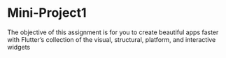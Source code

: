 # Mini-Project1
The objective of this assignment is for you to create beautiful apps faster with Flutter’s collection of the visual, structural, platform, and interactive widgets
